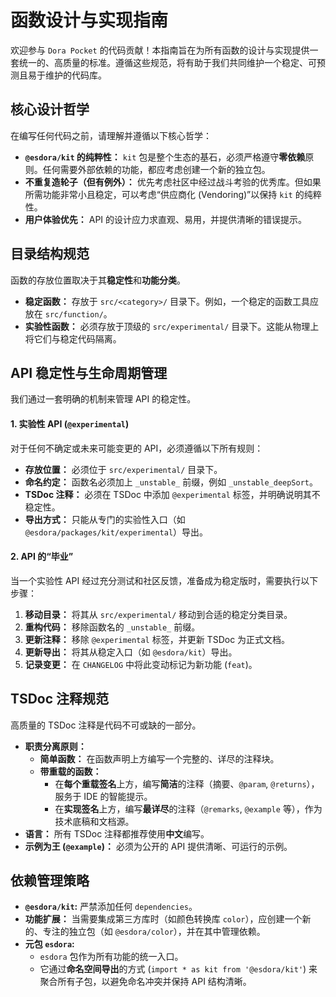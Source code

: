 # 函数设计与实现指南

欢迎参与 `Dora Pocket` 的代码贡献！本指南旨在为所有函数的设计与实现提供一套统一的、高质量的标准。遵循这些规范，将有助于我们共同维护一个稳定、可预测且易于维护的代码库。

## 核心设计哲学

在编写任何代码之前，请理解并遵循以下核心哲学：

- **`@esdora/kit` 的纯粹性：** `kit` 包是整个生态的基石，必须严格遵守**零依赖**原则。任何需要外部依赖的功能，都应考虑创建一个新的独立包。
- **不重复造轮子（但有例外）：** 优先考虑社区中经过战斗考验的优秀库。但如果所需功能非常小且稳定，可以考虑“供应商化 (Vendoring)”以保持 `kit` 的纯粹性。
- **用户体验优先：** API 的设计应力求直观、易用，并提供清晰的错误提示。

## 目录结构规范

函数的存放位置取决于其**稳定性**和**功能分类**。

- **稳定函数：** 存放于 `src/<category>/` 目录下。例如，一个稳定的函数工具应放在 `src/function/`。
- **实验性函数：** 必须存放于顶级的 `src/experimental/` 目录下。这能从物理上将它们与稳定代码隔离。

## API 稳定性与生命周期管理

我们通过一套明确的机制来管理 API 的稳定性。

#### 1. 实验性 API (`@experimental`)

对于任何不确定或未来可能变更的 API，必须遵循以下所有规则：

- **存放位置：** 必须位于 `src/experimental/` 目录下。
- **命名约定：** 函数名必须加上 `_unstable_` 前缀，例如 `_unstable_deepSort`。
- **TSDoc 注释：** 必须在 TSDoc 中添加 `@experimental` 标签，并明确说明其不稳定性。
- **导出方式：** 只能从专门的实验性入口（如 `@esdora/packages/kit/experimental`）导出。

#### 2. API 的“毕业”

当一个实验性 API 经过充分测试和社区反馈，准备成为稳定版时，需要执行以下步骤：

1.  **移动目录：** 将其从 `src/experimental/` 移动到合适的稳定分类目录。
2.  **重构代码：** 移除函数名的 `_unstable_` 前缀。
3.  **更新注释：** 移除 `@experimental` 标签，并更新 TSDoc 为正式文档。
4.  **更新导出：** 将其从稳定入口（如 `@esdora/kit`）导出。
5.  **记录变更：** 在 `CHANGELOG` 中将此变动标记为新功能 (`feat`)。

## TSDoc 注释规范

高质量的 TSDoc 注释是代码不可或缺的一部分。

- **职责分离原则：**
  - **简单函数：** 在函数声明上方编写一个完整的、详尽的注释块。
  - **带重载的函数：**
    - 在**每个重载签名**上方，编写**简洁**的注释（摘要、`@param`, `@returns`），服务于 IDE 的智能提示。
    - 在**实现签名**上方，编写**最详尽**的注释（`@remarks`, `@example` 等），作为技术底稿和文档源。
- **语言：** 所有 TSDoc 注释都推荐使用**中文**编写。
- **示例为王 (`@example`)：** 必须为公开的 API 提供清晰、可运行的示例。

## 依赖管理策略

- **`@esdora/kit`:** 严禁添加任何 `dependencies`。
- **功能扩展：** 当需要集成第三方库时（如颜色转换库 `color`），应创建一个新的、专注的独立包（如 `@esdora/color`），并在其中管理依赖。
- **元包 `esdora`:**
  - `esdora` 包作为所有功能的统一入口。
  - 它通过**命名空间导出**的方式 (`import * as kit from '@esdora/kit'`) 来聚合所有子包，以避免命名冲突并保持 API 结构清晰。
